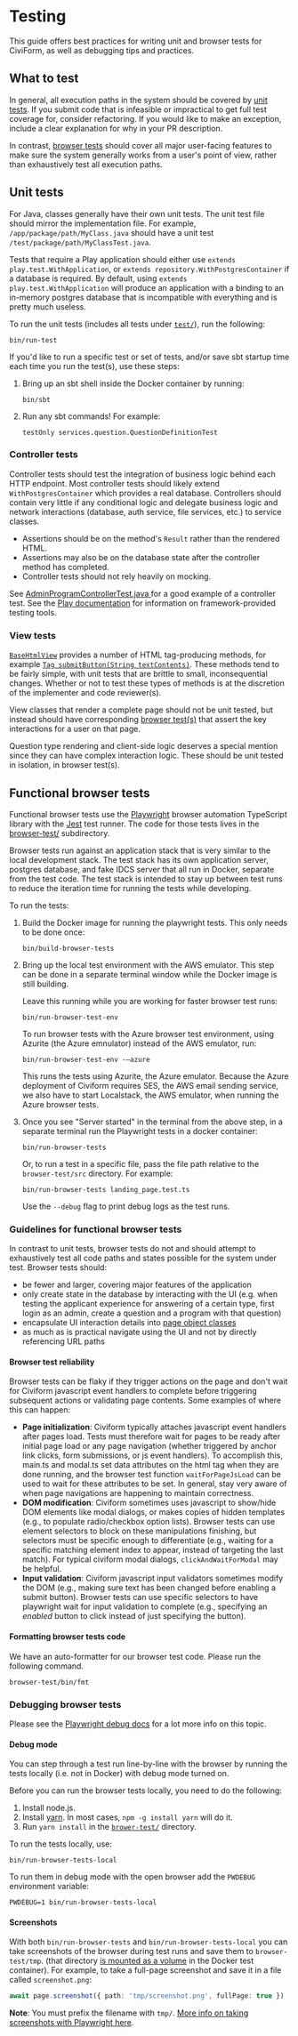 # Testing
This guide offers best practices for writing unit and browser tests for CiviForm, as well as debugging tips and practices.

## What to test

In general, all execution paths in the system should be covered by [unit tests](#unit-tests). If you submit code that is infeasible or impractical to get full test coverage for, consider refactoring. If you would like to make an exception, include a clear explanation for why in your PR description.

In contrast, [browser tests](#functional-browser-tests) should cover all major user-facing features to make sure the system generally works from a user's point of view, rather than exhaustively test all execution paths.

## Unit tests

For Java, classes generally have their own unit tests. The unit test file should mirror the implementation file. For example, `/app/package/path/MyClass.java` should have a unit test `/test/package/path/MyClassTest.java`.

Tests that require a Play application should either use `extends play.test.WithApplication`, or `extends repository.WithPostgresContainer` if a database is required. By default, using `extends play.test.WithApplication` will produce an application with a binding to an in-memory postgres database that is incompatible with everything and is pretty much useless.

To run the unit tests (includes all tests under [`test/`](https://github.com/seattle-uat/civiform/tree/main/universal-application-tool-0.0.1/test)), run the following:

```
bin/run-test
```

If you'd like to run a specific test or set of tests, and/or save sbt startup time each time you run the test(s), use these steps:

1. Bring up an sbt shell inside the Docker container by running:

       bin/sbt

1. Run any sbt commands! For example:

       testOnly services.question.QuestionDefinitionTest

### Controller tests

Controller tests should test the integration of business logic behind each HTTP endpoint. Most controller tests should likely extend `WithPostgresContainer` which provides a real database. Controllers should contain very little if any conditional logic and delegate business logic and network interactions (database, auth service, file services, etc.) to service classes.

* Assertions should be on the method's `Result` rather than the rendered HTML.
* Assertions may also be on the database state after the controller method has completed.
* Controller tests should not rely heavily on mocking.

See [AdminProgramControllerTest.java ](https://github.com/seattle-uat/civiform/pull/167/files#diff-643f94cff692c6554cd33c8e4c542b9f2bc65b4756bf027a623ce8f203d28677) for a good example of a controller test. See the [Play documentation](https://www.playframework.com/documentation/2.8.x/JavaTest#Unit-testing-controllers) for information on framework-provided testing tools.

### View tests

[`BaseHtmlView`](https://github.com/seattle-uat/civiform/blob/main/universal-application-tool-0.0.1/app/views/BaseHtmlView.java) provides a number of HTML tag-producing methods, for example [`Tag submitButton(String textContents)`](https://github.com/seattle-uat/civiform/blob/main/universal-application-tool-0.0.1/app/views/BaseHtmlView.java#L53). These methods tend to be fairly simple, with unit tests that are brittle to small, inconsequential changes. Whether or not to test these types of methods is at the discretion of the implementer and code reviewer(s).

View classes that render a complete page should not be unit tested, but instead should have corresponding [browser test(s)](#functional-browser-tests) that assert the key interactions for a user on that page.

Question type rendering and client-side logic deserves a special mention since they can have complex interaction logic. These should be unit tested in isolation, in browser test(s).

## Functional browser tests

Functional browser tests use the [Playwright](https://playwright.dev) browser automation TypeScript library with the [Jest](https://jestjs.io/) test runner. The code for those tests lives in the [browser-test/](https://github.com/seattle-uat/civiform/tree/main/browser-test) subdirectory.

Browser tests run against an application stack that is very similar to the local development stack. The test stack has its own application server, postgres database, and fake IDCS server that all run in Docker, separate from the test code. The test stack is intended to stay up between test runs to reduce the iteration time for running the tests while developing.

To run the tests:

1. Build the Docker image for running the playwright tests. This only needs to be done once:

       bin/build-browser-tests

1. Bring up the local test environment with the AWS emulator. This step can be done in a separate terminal window while the
   Docker image is still building.

   Leave this running while you are working for faster browser test runs:

       bin/run-browser-test-env
   
   To run browser tests with the Azure browser test environment, using Azurite (the Azure emnulator) instead of the AWS emulator, run:

       bin/run-browser-test-env -–azure

   This runs the tests using Azurite, the Azure emulator. Because the Azure deployment of Civiform requires SES, the AWS email sending service, we also have to start Localstack, the AWS emulator, when running the Azure browser tests. 

 

1. Once you see "Server started" in the terminal from the above step, in a separate terminal run the
   Playwright tests in a docker container:

       bin/run-browser-tests

   Or, to run a test in a specific file, pass the file path relative to the `browser-test/src` directory. For example:

       bin/run-browser-tests landing_page.test.ts

   Use the `--debug` flag to print debug logs as the test runs.

### Guidelines for functional browser tests

In contrast to unit tests, browser tests do not and should attempt to exhaustively test all code paths and states possible for the system under test. Browser tests should:

- be fewer and larger, covering major features of the application
- only create state in the database by interacting with the UI (e.g. when testing the applicant experience for answering of a certain type, first login as an admin, create a question and a program with that question)
- encapsulate UI interaction details into [page object classes](https://playwright.dev/docs/pom/)
- as much as is practical navigate using the UI and not by directly referencing URL paths


#### Browser test reliability

Browser tests can be flaky if they trigger actions on the page and don't wait for Civiform javascript event handlers to complete
before triggering subsequent actions or validating page contents. Some examples of where this can happen:

- **Page initialization**: Civiform typically attaches javascript event handlers after pages load. Tests must therefore wait for pages to be ready after initial page load or any page navigation (whether triggered by anchor link clicks, form submissions, or js event handlers). To accomplish this, main.ts and modal.ts set data attributes on the html <body> tag when they are done running, and the browser test function `waitForPageJsLoad` can be used to wait for these attributes to be set. In general, stay very aware of when page navigations are happening to maintain correctness.
- **DOM modification**: Civiform sometimes uses javascript to show/hide DOM elements like modal dialogs, or makes copies of hidden templates (e.g., to populate radio/checkbox option lists). Browser tests can use element selectors to block on these manipulations finishing, but selectors must be specific enough to differentiate (e.g., waiting for a specific matching element index to appear, instead of targeting the last match). For typical civiform modal dialogs, `clickAndWaitForModal` may be helpful.
- **Input validation**: Civiform javascript input validators sometimes modify the DOM (e.g., making sure text has been changed before enabling a submit button). Browser tests can use specific selectors to have playwright wait for input validation to complete (e.g., specifying an _enabled_ button to click instead of just specifying the button).


#### Formatting browser tests code

We have an auto-formatter for our browser test code. Please run the following command.

```
browser-test/bin/fmt
```

### Debugging browser tests

Please see the [Playwright debug docs](https://playwright.dev/docs/debug) for a lot more info on this topic.

#### Debug mode

You can step through a test run line-by-line with the browser by running the tests locally (i.e. not in Docker) with debug mode turned on.

Before you can run the browser tests locally, you need to do the following:
1. Install node.js.
1. Install [yarn](https://yarnpkg.com/). In most cases, `npm -g install yarn` will do it.
1. Run `yarn install` in the [`brower-test/`](https://github.com/seattle-uat/civiform/tree/main/browser-test) directory.

To run the tests locally, use:

    bin/run-browser-tests-local

To run them in debug mode with the open browser add the `PWDEBUG` environment variable:

    PWDEBUG=1 bin/run-browser-tests-local

#### Screenshots

With both `bin/run-browser-tests` and `bin/run-browser-tests-local` you can take screenshots of the browser during test runs and save them to `browser-test/tmp`. (that directory [is mounted as a volume](https://github.com/seattle-uat/civiform/blob/main/bin/run-browser-tests) in the Docker test container). For example, to take a full-page screenshot and save it in a file called `screenshot.png`:

```typescript
await page.screenshot({ path: 'tmp/screenshot.png', fullPage: true })
```

**Note**: You must prefix the filename with `tmp/`. [More info on taking screenshots with Playwright here](https://playwright.dev/docs/screenshots).

